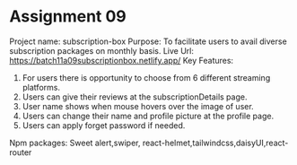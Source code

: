 # Assignment 09

Project name: subscription-box
Purpose: To facilitate users to avail diverse subscription packages on monthly basis.
Live Url: https://batch11a09subscriptionbox.netlify.app/
Key Features: 
1. For users there is opportunity to choose from 6 different streaming platforms.
2. Users can give their reviews at the subscriptionDetails page.
3. User name shows when mouse hovers over the image of user.
4. Users can change their name and profile picture at the profile page.
5. Users can apply forget password if needed.


Npm packages: Sweet alert,swiper, react-helmet,tailwindcss,daisyUI,react-router